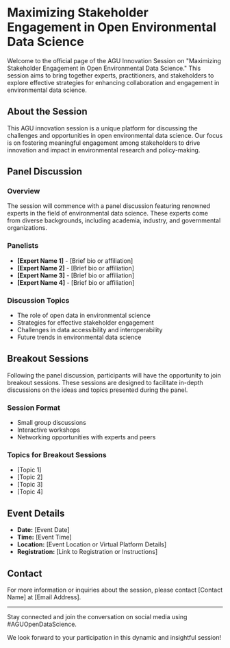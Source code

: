 # Maximizing Stakeholder Engagement in Open Environmental Data Science

Welcome to the official page of the AGU Innovation Session on "Maximizing Stakeholder Engagement in Open Environmental Data Science." This session aims to bring together experts, practitioners, and stakeholders to explore effective strategies for enhancing collaboration and engagement in environmental data science.

## About the Session

This AGU innovation session is a unique platform for discussing the challenges and opportunities in open environmental data science. Our focus is on fostering meaningful engagement among stakeholders to drive innovation and impact in environmental research and policy-making.

## Panel Discussion

### Overview

The session will commence with a panel discussion featuring renowned experts in the field of environmental data science. These experts come from diverse backgrounds, including academia, industry, and governmental organizations.

### Panelists

- **[Expert Name 1]** - [Brief bio or affiliation]
- **[Expert Name 2]** - [Brief bio or affiliation]
- **[Expert Name 3]** - [Brief bio or affiliation]
- **[Expert Name 4]** - [Brief bio or affiliation]

### Discussion Topics

- The role of open data in environmental science
- Strategies for effective stakeholder engagement
- Challenges in data accessibility and interoperability
- Future trends in environmental data science

## Breakout Sessions

Following the panel discussion, participants will have the opportunity to join breakout sessions. These sessions are designed to facilitate in-depth discussions on the ideas and topics presented during the panel.

### Session Format

- Small group discussions
- Interactive workshops
- Networking opportunities with experts and peers

### Topics for Breakout Sessions

- [Topic 1]
- [Topic 2]
- [Topic 3]
- [Topic 4]

## Event Details

- **Date:** [Event Date]
- **Time:** [Event Time]
- **Location:** [Event Location or Virtual Platform Details]
- **Registration:** [Link to Registration or Instructions]

## Contact

For more information or inquiries about the session, please contact [Contact Name] at [Email Address].

---

Stay connected and join the conversation on social media using #AGUOpenDataScience.

We look forward to your participation in this dynamic and insightful session!



